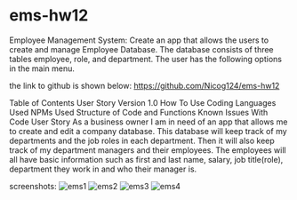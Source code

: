 # ems-hw12

Employee Management System:
Create an app that allows the users to create and manage Employee Database. The database consists of three tables employee, role, and department. The user has the following options in the main menu.

the link to github is shown below: 
https://github.com/Nicog124/ems-hw12

Table of Contents
User Story
Version 1.0
How To Use
Coding Languages Used
NPMs Used
Structure of Code and Functions
Known Issues With Code
User Story
As a business owner I am in need of an app that allows me to create and edit a company database. This database will keep track of my departments and the job roles in each department. Then it will also keep track of my department managers and their employees. The employees will all have basic information such as first and last name, salary, job title(role), department they work in and who their manager is.

screenshots:
![ems1](https://user-images.githubusercontent.com/78495603/115993444-c72e9000-a5a0-11eb-898c-0f7bc1b33f55.png)
![ems2](https://user-images.githubusercontent.com/78495603/115993445-ca298080-a5a0-11eb-9867-633b94ccb5bb.png)
![ems3](https://user-images.githubusercontent.com/78495603/115993447-cbf34400-a5a0-11eb-89e5-d331c4f12ab3.png)
![ems4](https://user-images.githubusercontent.com/78495603/115993450-cdbd0780-a5a0-11eb-81f5-b10e014ec940.png)

